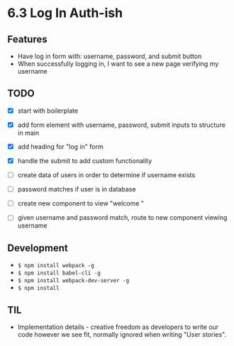 # 6.3 Log In Auth-ish


## Features
- Have log in form with: username, password, and submit button
- When successfully logging in, I want to see a new page verifying my username


## TODO
- [x] start with boilerplate
- [x] add form element with username, password, submit inputs to structure in main
- [x] add heading for "log in" form
- [x] handle the submit to add custom functionality
- [ ] create data of users in order to determine if username exists
- [ ] password matches if user is in database
- [ ] create new component to view "welcome <username>"
- [ ] given username and password match, route to new component viewing username


## Development
  - `$ npm install webpack -g`
  - `$ npm install babel-cli -g`
  - `$ npm install webpack-dev-server -g`
  - `$ npm install`

## TIL
- Implementation details - creative freedom as developers to write our code
however we see fit, normally ignored when writing "User stories".
